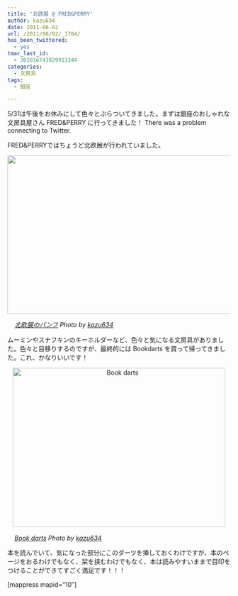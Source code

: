 ```yaml
---
title: '北欧展 @ FRED&PERRY'
author: kazu634
date: 2011-06-02
url: /2011/06/02/_1704/
has_been_twittered:
  - yes
tmac_last_id:
  - 303816743929913344
categories:
  - 文房具
tags:
  - 銀座

---
```

5/31は午後をお休みにして色々とぶらついてきました。まずは銀座のおしゃれな文房具屋さん FRED&PERRY に行ってきました！ There was a problem connecting to Twitter. 

FRED&PERRYではちょうど北欧展が行われていました。

<p style="text-align: center;">
<a href="http://blog.kazu634.com/2011/06/02/%e5%8c%97%e6%ac%a7%e5%b1%95-fredperry/attachment/1131/" onclick="__gaTracker('send', 'event', 'outbound-article', 'http://blog.kazu634.com/2011/06/02/%e5%8c%97%e6%ac%a7%e5%b1%95-fredperry/attachment/1131/', '');" title=''><img width="510" height="357" src="http://blog.kazu634.com/wp-content/uploads/2012/06/jpg179" class="attachment-large aligncenter wp-image-1131" alt="" title="" srcset="http://blog.kazu634.com/wp-content/uploads/2012/06/jpg179-300x210. 300w, http://blog.kazu634.com/wp-content/uploads/2012/06/jpg179 1024w" sizes="(max-width: 510px) 100vw, 510px" /></a>
</p>

<cite class="flickr_photographer"><img src="http://www.flickr.com/favicon.ico" alt="" width="16" /><a href="http://www.flickr.com/photos/42332031@N02/5786115145/" onclick="__gaTracker('send', 'event', 'outbound-article', 'http://www.flickr.com/photos/42332031@N02/5786115145/', '北欧展のパンフ');" rel="nofollow"  target="_blank">北欧展のパンフ</a> Photo by <a href="http://www.flickr.com/photos/42332031@N02/" onclick="__gaTracker('send', 'event', 'outbound-article', 'http://www.flickr.com/photos/42332031@N02/', 'kazu634');" rel="nofollow"  target="_blank">kazu634</a></cite>

<!--more-->

ムーミンやスナフキンのキーホルダーなど、色々と気になる文房具がありました。色々と目移りするのですが、最終的には Bookdarts を買って帰ってきました。これ、かなりいいです！

<p style="text-align: center;">
<a href="http://blog.kazu634.com/2011/06/02/%e5%8c%97%e6%ac%a7%e5%b1%95-fredperry/book-darts/" onclick="__gaTracker('send', 'event', 'outbound-article', 'http://blog.kazu634.com/2011/06/02/%e5%8c%97%e6%ac%a7%e5%b1%95-fredperry/book-darts/', '');" title='Book darts'><img width="480" height="359" src="http://blog.kazu634.com/wp-content/uploads/2012/06/Book-darts.jpg" class="attachment-large aligncenter wp-image-1132" alt="Book darts" title="Book darts" srcset="http://blog.kazu634.com/wp-content/uploads/2012/06/Book-darts-300x224.jpg 300w, http://blog.kazu634.com/wp-content/uploads/2012/06/Book-darts.jpg 480w" sizes="(max-width: 480px) 100vw, 480px" /></a>
</p>

<cite class="flickr_photographer"><img src="http://www.flickr.com/favicon.ico" alt="" width="16" /><a href="http://www.flickr.com/photos/42332031@N02/5786512292/" onclick="__gaTracker('send', 'event', 'outbound-article', 'http://www.flickr.com/photos/42332031@N02/5786512292/', 'Book darts');" rel="nofollow"  target="_blank">Book darts</a> Photo by <a href="http://www.flickr.com/photos/42332031@N02/" onclick="__gaTracker('send', 'event', 'outbound-article', 'http://www.flickr.com/photos/42332031@N02/', 'kazu634');" rel="nofollow"  target="_blank">kazu634</a></cite>

本を読んでいて、気になった部分にこのダーツを挿しておくわけですが、本のページをおるわけでもなく、栞を挟むわけでもなく、本は読みやすいままで目印をつけることができてすごく満足です！！！

[mappress mapid=&#8221;10&#8243;]